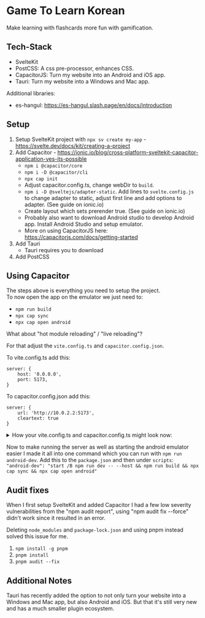 # Game To Learn Korean

Make learning with flashcards more fun with gamification.

## Tech-Stack

- SvelteKit
- PostCSS: A css pre-processor, enhances CSS.
- CapacitorJS: Turn my website into an Android and iOS app.
- Tauri: Turn my website into a Windows and Mac app.

Additional libraries:
- es-hangul: https://es-hangul.slash.page/en/docs/introduction

## Setup

1. Setup SvelteKit project with `npx sv create my-app` - https://svelte.dev/docs/kit/creating-a-project
2. Add Capacitor - https://ionic.io/blog/cross-platform-sveltekit-capacitor-application-yes-its-possible
   - `npm i @capacitor/core`
   - `npm i -D @capacitor/cli`
   - `npx cap init`
   - Adjust capacitor.config.ts, change webDir to `build`.
   - `npm i -D @sveltejs/adapter-static`. Add lines to `svelte.config.js` to change adapter to static, adjust first line and add options to adapter. (See guide on ionic.io)
   - Create layout which sets prerender true. (See guide on ionic.io)
   - Probably also want to download Android studio to develop Android app. Install Android Studio and setup emulator.
   - More on using CapacitorJS here: https://capacitorjs.com/docs/getting-started
3. Add Tauri
    - Tauri requires you to download
4. Add PostCSS

## Using Capacitor

The steps above is everything you need to setup the project.  
To now open the app on the emulator we just need to:
- `npm run build`
- `npx cap sync`
- `npx cap open android`

What about "hot module reloading" / "live reloading"?

For that adjust the `vite.config.ts` and `capacitor.config.json`.

To vite.config.ts add this:
```
server: {
    host: '0.0.0.0',
    port: 5173,
}
```

To capacitor.config.json add this:
```
server: {
    url: 'http://10.0.2.2:5173',
    cleartext: true
}
```

<details> <summary> How your vite.config.ts and capacitor.config.ts might look now: </summary>

```
//vite.config.ts
import { sveltekit } from '@sveltejs/kit/vite';
import { defineConfig } from 'vite';

export default defineConfig({
	plugins: [sveltekit()],
	server: {
		host: '0.0.0.0',
		port: 5173,
	  }
});

//capacitor.config.json
import type { CapacitorConfig } from '@capacitor/cli';

const config: CapacitorConfig = {
  appId: 'game.tolearnkorean.com',
  appName: 'gametolearnkorean',
  webDir: 'build',
  server: {
    url: 'http://10.0.2.2:5173',
    cleartext: true
  }
};

export default config;
```

</details>

Now to make running the server as well as starting the android emulator easier I made it all into one command which you can run with `npm run android-dev`. Add this to the `package.json` and then under `scripts`:  
`"android-dev": "start /B npm run dev -- --host && npm run build && npx cap sync && npx cap open android"`

## Audit fixes

When I first setup SvelteKit and added Capacitor I had a few low severity vulnerabilities from the "npm audit report", using "npm audit fix --force" didn't work since it resulted in an error.

Deleting `node_modules` and `package-lock.json` and using pnpm instead solved this issue for me.

1. `npm install -g pnpm`
2. `pnpm install`
3. `pnpm audit --fix`

## Additional Notes

Tauri has recently added the option to not only turn your website into a Windows and Mac app, but also Android and iOS. But that it's still very new and has a much smaller plugin ecosystem.